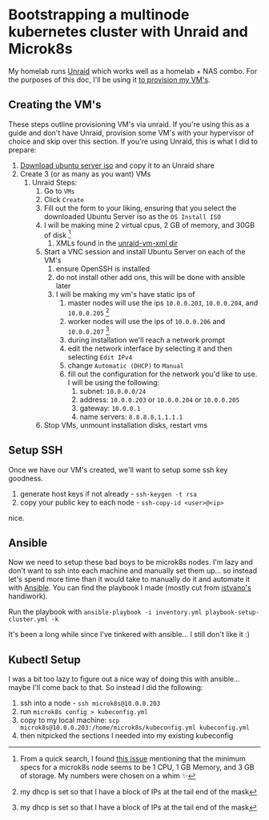 # Bootstrapping a multinode kubernetes cluster with Unraid and Microk8s

My homelab runs [Unraid](https://unraid.net/) which works well as a homelab + NAS combo. For the purposes of this doc,
I'll be using it [to provision my VM's](https://docs.unraid.net/unraid-os/manual/vm-support/).

## Creating the VM's

These steps outline provisioning VM's via unraid. If you're using this as a guide and don't have Unraid, provision some
VM's with your hypervisor of choice and skip over this section. If you're using Unraid, this is what I did to prepare:

1. [Download ubuntu server iso](https://ubuntu.com/download/server) and copy it to an Unraid share
2. Create 3 (or as many as you want) VMs
   1. Unraid Steps:
      1. Go to `VMs`
      2. Click `Create`
      3. Fill out the form to your liking, ensuring that you select the downloaded Ubuntu Server iso as the `OS Install ISO`
      4. I will be making mine 2 virtual cpus, 2 GB of memory, and 30GB of disk [^1]
         1. XMLs found in the [unraid-vm-xml dir](./unraid-vm-xml/)
      5. Start a VNC session and install Ubuntu Server on each of the VM's
         1. ensure OpenSSH is installed
         2. do not install other add ons, this will be done with ansible later
         3. I will be making my vm's have static ips of
            1. master nodes will use the ips `10.0.0.203`, `10.0.0.204`, and `10.0.0.205` [^2]
            2. worker nodes will use the ips of `10.0.0.206` and `10.0.0.207` [^2]
            3. during installation we'll reach a network prompt
            4. edit the network interface by selecting it and then selecting `Edit IPv4`
            5. change `Automatic (DHCP)` to `Manual`
            6. fill out the configuration for the network you'd like to use. I will be using the following:
               1. subnet: `10.0.0.0/24`
               2. address: `10.0.0.203` or `10.0.0.204` or `10.0.0.205`
               3. gateway: `10.0.0.1`
               4. name servers: `8.8.8.8,1.1.1.1`
      6. Stop VMs, unmount installation disks, restart vms

## Setup SSH

Once we have our VM's created, we'll want to setup some ssh key goodness.

1. generate host keys if not already - `ssh-keygen -t rsa`
2. copy your public key to each node - `ssh-copy-id <user>@<ip>`

nice.

## Ansible

Now we need to setup these bad boys to be microk8s nodes. I'm lazy and don't want to ssh into each machine and manually
set them up... so instead let's spend more time than it would take to manually do it and automate it with
[Ansible](https://docs.ansible.com/ansible/latest/index.html). You can find the playbook I made
(mostly cut from [istvano's](https://github.com/istvano/ansible_role_microk8s) handiwork).

Run the playbook with `ansible-playbook -i inventory.yml playbook-setup-cluster.yml -k`

It's been a long while since I've tinkered with ansible... I still don't like it :)

## Kubectl Setup

I was a bit too lazy to figure out a nice way of doing this with ansible... maybe I'll come back to that. So instead I
did the following:

1. ssh into a node - `ssh microk8s@10.0.0.203`
2. run `microk8s config > kubeconfig.yml`
3. copy to my local machine: `scp microk8s@10.0.0.203:/home/microk8s/kubeconfig.yml kubeconfig.yml`
4. then nitpicked the sections I needed into my existing kubeconfig

[^1]: From a quick search, I found [this issue](https://github.com/canonical/microk8s/issues/319) mentioning that the minimum specs for a microk8s node seems to be 1 CPU, 1 GB Memory, and 3 GB of storage. My numbers were chosen on a whim :sparkles:

[^2]: my dhcp is set so that I have a block of IPs at the tail end of the mask
